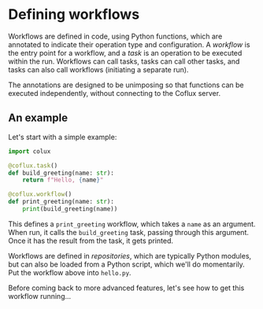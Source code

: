 # Defining workflows

Workflows are defined in code, using Python functions, which are annotated to indicate their operation type and configuration. A _workflow_ is the entry point for a workflow, and a _task_ is an operation to be executed within the run. Workflows can call tasks, tasks can call other tasks, and tasks can also call workflows (initiating a separate run).

The annotations are designed to be unimposing so that functions can be executed independently, without connecting to the Coflux server.

## An example

Let's start with a simple example:

```python
import colux

@coflux.task()
def build_greeting(name: str):
    return f"Hello, {name}"

@coflux.workflow()
def print_greeting(name: str):
    print(build_greeting(name))
```

This defines a `print_greeting` workflow, which takes a `name` as an argument. When run, it calls the `build_greeting` task, passing through this argument. Once it has the result from the task, it gets printed.

Workflows are defined in _repositories_, which are typically Python modules, but can also be loaded from a Python script, which we'll do momentarily. Put the workflow above into `hello.py`.

Before coming back to more advanced features, let's see how to get this workflow running...
